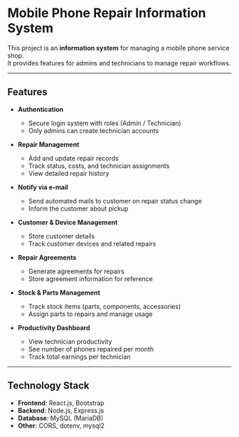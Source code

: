 # Mobile Phone Repair Information System

This project is an **information system** for managing a mobile phone service shop.  
It provides features for admins and technicians to manage repair workflows.
  
---

## Features

- **Authentication**
  - Secure login system with roles (Admin / Technician)
  - Only admins can create technician accounts

- **Repair Management**
  - Add and update repair records
  - Track status, costs, and technician assignments
  - View detailed repair history
    
- **Notify via e-mail**
  - Send automated mails to customer on repair status change
  - Inform the customer about pickup

- **Customer & Device Management**
  - Store customer details
  - Track customer devices and related repairs

- **Repair Agreements**
  - Generate agreements for repairs
  - Store agreement information for reference

- **Stock & Parts Management**
  - Track stock items (parts, components, accessories)
  - Assign parts to repairs and manage usage

- **Productivity Dashboard**
  - View technician productivity
  - See number of phones repaired per month
  - Track total earnings per technician

---

## Technology Stack

- **Frontend**: React.js, Bootstrap
- **Backend**: Node.js, Express.js
- **Database**: MySQL (MariaDB)
- **Other**: CORS, dotenv, mysql2
